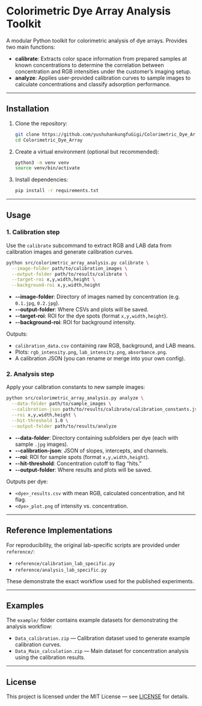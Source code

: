 # Colorimetric Dye Array Analysis Toolkit

A modular Python toolkit for colorimetric analysis of dye arrays. Provides two main functions:

* **calibrate**: Extracts color space information from prepared samples at known concentrations to determine the correlation between concentration and RGB intensities under the customer’s imaging setup.
* **analyze**: Applies user-provided calibration curves to sample images to calculate concentrations and classify adsorption performance.

---

## Installation

1. Clone the repository:

   ```bash
   git clone https://github.com/yushuhankungfuGigi/Colorimetric_Dye_Array.git
   cd Colorimetric_Dye_Array
   ```
2. Create a virtual environment (optional but recommended):

   ```bash
   python3 -m venv venv
   source venv/bin/activate
   ```
3. Install dependencies:

   ```bash
   pip install -r requirements.txt
   ```

---

## Usage

### 1. Calibration step

Use the `calibrate` subcommand to extract RGB and LAB data from calibration images and generate calibration curves.

```bash
python src/colorimetric_array_analysis.py calibrate \
  --image-folder path/to/calibration_images \
  --output-folder path/to/results/calibrate \
  --target-roi x,y,width,height \
  --background-roi x,y,width,height
```

* **--image-folder**: Directory of images named by concentration (e.g. `0.1.jpg`, `0.2.jpg`).
* **--output-folder**: Where CSVs and plots will be saved.
* **--target-roi**: ROI for the dye spots (format `x,y,width,height`).
* **--background-roi**: ROI for background intensity.

Outputs:

* `calibration_data.csv` containing raw RGB, background, and LAB means.
* Plots: `rgb_intensity.png`, `lab_intensity.png`, `absorbance.png`.
* A calibration JSON (you can rename or merge into your own config).

### 2. Analysis step

Apply your calibration constants to new sample images:

```bash
python src/colorimetric_array_analysis.py analyze \
  --data-folder path/to/sample_images \
  --calibration-json path/to/results/calibrate/calibration_constants.json \
  --roi x,y,width,height \
  --hit-threshold 1.0 \
  --output-folder path/to/results/analyze
```

* **--data-folder**: Directory containing subfolders per dye (each with sample `.jpg` images).
* **--calibration-json**: JSON of slopes, intercepts, and channels.
* **--roi**: ROI for sample spots (format `x,y,width,height`).
* **--hit-threshold**: Concentration cutoff to flag “hits.”
* **--output-folder**: Where results and plots will be saved.

Outputs per dye:

* `<dye>_results.csv` with mean RGB, calculated concentration, and hit flag.
* `<dye>_plot.png` of intensity vs. concentration.

---

## Reference Implementations

For reproducibility, the original lab-specific scripts are provided under `reference/`:

* `reference/calibration_lab_specific.py`
* `reference/analysis_lab_specific.py`

These demonstrate the exact workflow used for the published experiments.

---

## Examples

The `example/` folder contains example datasets for demonstrating the analysis workflow:

* `Data_calibration.zip` — Calibration dataset used to generate example calibration curves.
* `Data_Main_calculation.zip` — Main dataset for concentration analysis using the calibration results.



---

## License

This project is licensed under the MIT License — see [LICENSE](LICENSE) for details.
